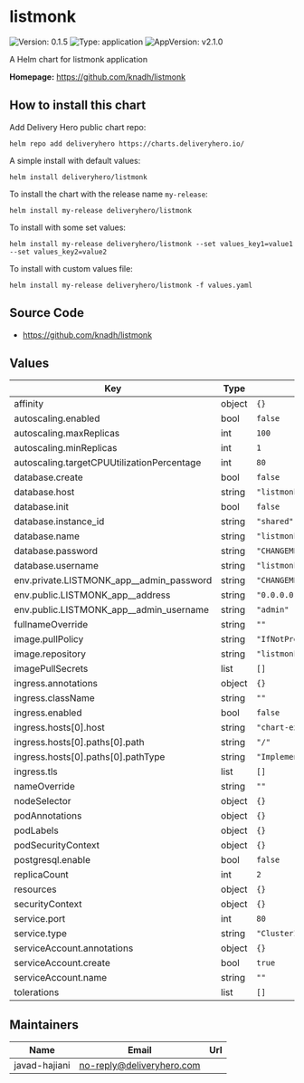 # listmonk

![Version: 0.1.5](https://img.shields.io/badge/Version-0.1.5-informational?style=flat-square) ![Type: application](https://img.shields.io/badge/Type-application-informational?style=flat-square) ![AppVersion: v2.1.0](https://img.shields.io/badge/AppVersion-v2.1.0-informational?style=flat-square)

A Helm chart for listmonk application

**Homepage:** <https://github.com/knadh/listmonk>

## How to install this chart

Add Delivery Hero public chart repo:

```console
helm repo add deliveryhero https://charts.deliveryhero.io/
```

A simple install with default values:

```console
helm install deliveryhero/listmonk
```

To install the chart with the release name `my-release`:

```console
helm install my-release deliveryhero/listmonk
```

To install with some set values:

```console
helm install my-release deliveryhero/listmonk --set values_key1=value1 --set values_key2=value2
```

To install with custom values file:

```console
helm install my-release deliveryhero/listmonk -f values.yaml
```

## Source Code

* <https://github.com/knadh/listmonk>

## Values

| Key | Type | Default | Description |
|-----|------|---------|-------------|
| affinity | object | `{}` |  |
| autoscaling.enabled | bool | `false` |  |
| autoscaling.maxReplicas | int | `100` |  |
| autoscaling.minReplicas | int | `1` |  |
| autoscaling.targetCPUUtilizationPercentage | int | `80` |  |
| database.create | bool | `false` |  |
| database.host | string | `"listmonkdb.example.com"` |  |
| database.init | bool | `false` |  |
| database.instance_id | string | `"shared"` |  |
| database.name | string | `"listmonk"` |  |
| database.password | string | `"CHANGEME"` |  |
| database.username | string | `"listmonk"` |  |
| env.private.LISTMONK_app__admin_password | string | `"CHANGEME"` |  |
| env.public.LISTMONK_app__address | string | `"0.0.0.0:9090"` |  |
| env.public.LISTMONK_app__admin_username | string | `"admin"` |  |
| fullnameOverride | string | `""` |  |
| image.pullPolicy | string | `"IfNotPresent"` |  |
| image.repository | string | `"listmonk/listmonk"` |  |
| imagePullSecrets | list | `[]` |  |
| ingress.annotations | object | `{}` |  |
| ingress.className | string | `""` |  |
| ingress.enabled | bool | `false` |  |
| ingress.hosts[0].host | string | `"chart-example.local"` |  |
| ingress.hosts[0].paths[0].path | string | `"/"` |  |
| ingress.hosts[0].paths[0].pathType | string | `"ImplementationSpecific"` |  |
| ingress.tls | list | `[]` |  |
| nameOverride | string | `""` |  |
| nodeSelector | object | `{}` |  |
| podAnnotations | object | `{}` |  |
| podLabels | object | `{}` |  |
| podSecurityContext | object | `{}` |  |
| postgresql.enable | bool | `false` |  |
| replicaCount | int | `2` |  |
| resources | object | `{}` |  |
| securityContext | object | `{}` |  |
| service.port | int | `80` |  |
| service.type | string | `"ClusterIP"` |  |
| serviceAccount.annotations | object | `{}` |  |
| serviceAccount.create | bool | `true` |  |
| serviceAccount.name | string | `""` |  |
| tolerations | list | `[]` |  |

## Maintainers

| Name | Email | Url |
| ---- | ------ | --- |
| javad-hajiani | no-reply@deliveryhero.com |  |
